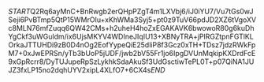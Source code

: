 $START$Q2Rq6ayMnC+BnRwgb2erQHpPZgT4m1LXVbj6/iJ0iYU7/Vu7tGs0wJSeji6PvBTmp5QtP15WMrOIu+xKhWMa3Syj5+pt0z9TuV66pdJD2XZ6tVgoXVc8MLN76mfZuqq6QW42CMs+h2uheH4hoZxEGAKAVK6bwowoR80g6kuDhYgCkf3uWGuldm/ix6UjsMKYV4WDIneJIqIU13+XBNyTRA+jPlRGZtpnFGTlKLOrkaJTTUHDi9zB0D4nOg2EofYypeQiE25dliP8f3Gcz0xTH+TDsz7jdzRWkFpM7+0xJwEPRSn/yTb3bUoP5jUDF/jwb2bV55Fr1jo6IpgDVUnMqkipKXDrdFcE9xGpRcrr8/DyTUJupeRpSzLykhkSdaAkuSf3UdGsctiwTePL0T+p07QiNA1JUJZ3fxLP15no2dqhUYV2xipL4XLfO7+6CX4s$END$